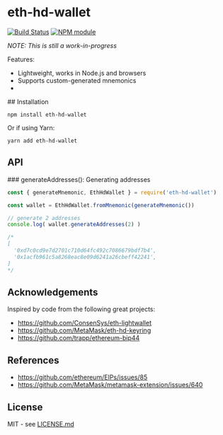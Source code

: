 # eth-hd-wallet

[![Build Status](https://secure.travis-ci.org/meth-project/eth-hd-wallet.svg?branch=master)](http://travis-ci.org/meth-project/eth-hd-wallet)
[![NPM module](https://badge.fury.io/js/eth-hd-wallet.svg)](https://badge.fury.io/js/eth-hd-wallet)

*NOTE: This is still a work-in-progress*

Features:
* Lightweight, works in Node.js and browsers
* Supports custom-generated mnemonics
*


## Installation

```shell
npm install eth-hd-wallet
```
Or if using Yarn:

```shell
yarn add eth-hd-wallet
```

## API

### generateAddresses(): Generating addresses

```js
const { generateMnemonic, EthHdWallet } = require('eth-hd-wallet')

const wallet = EthHdWallet.fromMnemonic(generateMnemonic())

// generate 2 addresses
console.log( wallet.generateAddresses(2) )

/*
[
  '0xd7c0cd9e7d2701c710d64fc492c7086679bdf7b4',
  '0x1acfb961c5a8268eac8e09d6241a26cbeff42241',
]
*/
```

## Acknowledgements

Inspired by code from the following great projects:

* https://github.com/ConsenSys/eth-lightwallet
* https://github.com/MetaMask/eth-hd-keyring
* https://github.com/trapp/ethereum-bip44

## References

* https://github.com/ethereum/EIPs/issues/85
* https://github.com/MetaMask/metamask-extension/issues/640

## License

MIT - see [LICENSE.md](LICENSE.md)
